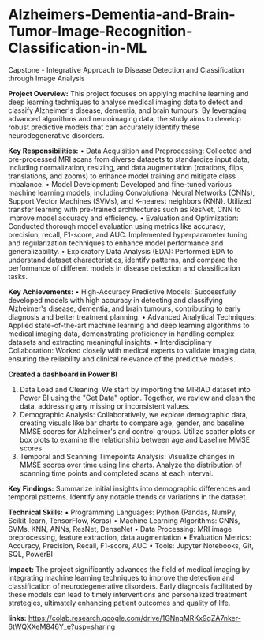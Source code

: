 # Alzheimers-Dementia-and-Brain-Tumor-Image-Recognition-Classification-in-ML
Capstone - Integrative Approach to Disease Detection and Classification through Image Analysis

**Project Overview:**
This project focuses on applying machine learning and deep learning techniques to analyse medical imaging data to detect and classify Alzheimer's disease, dementia, and brain tumours. By leveraging advanced algorithms and neuroimaging data, the study aims to develop robust predictive models that can accurately identify these neurodegenerative disorders.

**Key Responsibilities:**
• Data Acquisition and Preprocessing: Collected and pre-processed MRI scans from diverse datasets to standardize input data, including normalization, resizing, and data augmentation (rotations, flips, translations, and zooms) to enhance model training and mitigate class imbalance. 
• Model Development: Developed and fine-tuned various machine learning models, including Convolutional Neural Networks (CNNs), Support Vector Machines (SVMs), and K-nearest neighbors (KNN). Utilized transfer learning with pre-trained architectures such as ResNet, CNN to improve model accuracy and efficiency. 
• Evaluation and Optimization: Conducted thorough model evaluation using metrics like accuracy, precision, recall, F1-score, and AUC. Implemented hyperparameter tuning and regularization techniques to enhance model performance and generalizability. 
• Exploratory Data Analysis (EDA): Performed EDA to understand dataset characteristics, identify patterns, and compare the performance of different models in disease detection and classification tasks.

**Key Achievements:**
• High-Accuracy Predictive Models: Successfully developed models with high accuracy in detecting and classifying Alzheimer's disease, dementia, and brain tumours, contributing to early diagnosis and better treatment planning. • Advanced Analytical Techniques: Applied state-of-the-art machine learning and deep learning algorithms to medical imaging data, demonstrating proficiency in handling complex datasets and extracting meaningful insights. • Interdisciplinary Collaboration: Worked closely with medical experts to validate imaging data, ensuring the reliability and clinical relevance of the predictive models.

**Created a dashboard in Power BI**
1. Data Load and Cleaning: We start by importing the MIRIAD dataset into Power BI using the "Get Data" option. Together, we review and clean the data, addressing any missing or inconsistent values.
2. Demographic Analysis: Collaboratively, we explore demographic data, creating visuals like bar charts to compare age, gender, and baseline MMSE scores for Alzheimer's and control groups. Utilize scatter plots or box plots to examine the relationship between age and baseline MMSE scores.
3. Temporal and Scanning Timepoints Analysis: Visualize changes in MMSE scores over time using line charts. Analyze the distribution of scanning time points and completed scans at each interval.

**Key Findings:**
Summarize initial insights into demographic differences and temporal patterns. Identify any notable trends or variations in the dataset.

**Technical Skills:**
• Programming Languages: Python (Pandas, NumPy, Scikit-learn, TensorFlow, Keras) • Machine Learning Algorithms: CNNs, SVMs, KNN, ANNs, ResNet, DenseNet • Data Processing: MRI image preprocessing, feature extraction, data augmentation • Evaluation Metrics: Accuracy, Precision, Recall, F1-score, AUC • Tools: Jupyter Notebooks, Git, SQL, PowerBI

**Impact:**
The project significantly advances the field of medical imaging by integrating machine learning techniques to improve the detection and classification of neurodegenerative disorders. Early diagnosis facilitated by these models can lead to timely interventions and personalized treatment strategies, ultimately enhancing patient outcomes and quality of life.

**links:**
https://colab.research.google.com/drive/1GNngMRKx9qZA7nker-6tWQXXeM846Y_e?usp=sharing
